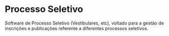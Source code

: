 # Processo Seletivo

Software de Processo Seletivo (Vestibulares, etc), voltado para a gestão de inscrições e publicações referente a diferentes processos seletivos.
